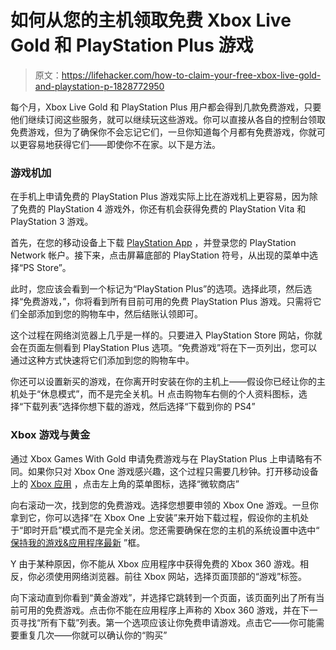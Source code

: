 # 如何从您的主机领取免费 Xbox Live Gold 和 PlayStation Plus 游戏

> 原文：<https://lifehacker.com/how-to-claim-your-free-xbox-live-gold-and-playstation-p-1828772950>

每个月，Xbox Live Gold 和 PlayStation Plus 用户都会得到几款免费游戏，只要他们继续订阅这些服务，就可以继续玩这些游戏。你可以直接从各自的控制台领取免费游戏，但为了确保你不会忘记它们，一旦你知道每个月都有免费游戏，你就可以更容易地获得它们——即使你不在家。以下是方法。



### 游戏机加

在手机上申请免费的 PlayStation Plus 游戏实际上比在游戏机上更容易，因为除了免费的 PlayStation 4 游戏外，你还有机会获得免费的 PlayStation Vita 和 PlayStation 3 游戏。

首先，在您的移动设备上下载 [PlayStation App](https://itunes.apple.com/us/app/playstation-app/id410896080?mt=8) ，并登录您的 PlayStation Network 帐户。接下来，点击屏幕底部的 PlayStation 符号，从出现的菜单中选择“PS Store”。

此时，您应该会看到一个标记为“PlayStation Plus”的选项。选择此项，然后选择“免费游戏，”，你将看到所有目前可用的免费 PlayStation Plus 游戏。只需将它们全部添加到您的购物车中，然后结账认领即可。

这个过程在网络浏览器上几乎是一样的。只要进入 PlayStation Store 网站，你就会在页面左侧看到 PlayStation Plus 选项。“免费游戏”将在下一页列出，您可以通过这种方式快速将它们添加到您的购物车中。

你还可以设置新买的游戏，在你离开时安装在你的主机上——假设你已经让你的主机处于“休息模式”，而不是完全关机。H 点击购物车右侧的个人资料图标，选择“下载列表”选择你想下载的游戏，然后选择“下载到你的 PS4”

### Xbox 游戏与黄金

通过 Xbox Games With Gold 申请免费游戏与在 PlayStation Plus 上申请略有不同。如果你只对 Xbox One 游戏感兴趣，这个过程只需要几秒钟。打开移动设备上的 [Xbox 应用](https://itunes.apple.com/us/app/xbox/id736179781?mt=8) ，点击左上角的菜单图标，选择“微软商店”

向右滚动一次，找到您的免费游戏。选择您想要申领的 Xbox One 游戏。一旦你拿到它，你可以选择“在 Xbox One 上安装”来开始下载过程，假设你的主机处于“即时开启”模式而不是完全关闭。您还需要确保在您的主机的系统设置中选中“ [保持我的游戏&应用程序最新](https://support.xbox.com/en-US/xbox-one/console/update-xbox-one-console) ”框。

Y 由于某种原因，你不能从 Xbox 应用程序中获得免费的 Xbox 360 游戏。相反，你必须使用网络浏览器。前往 Xbox 网站，选择页面顶部的“游戏”标签。

向下滚动直到你看到“黄金游戏”，并选择它跳转到一个页面，该页面列出了所有当前可用的免费游戏。点击你不能在应用程序上声称的 Xbox 360 游戏，并在下一页寻找“所有下载”列表。第一个选项应该让你免费申请游戏。点击它——你可能需要重复几次——你就可以确认你的“购买”